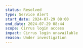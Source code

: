 ```yaml
---
status: Resolved
type: Service Alert
start_date: 2024-07-29 08:00
end_date: 2024-07-29 08:44
scope: Cirrus login access
impact: Cirrus login unavailable
reason: Under investigation
---
```

